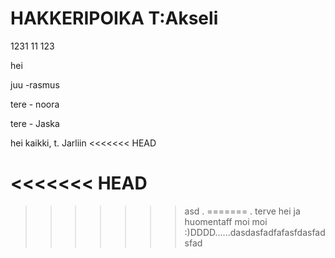 HAKKERIPOIKA T:Akseli
=====================
1231
11
123


hei

juu -rasmus

tere - noora

tere - Jaska

hei kaikki, t. Jarliin
<<<<<<< HEAD

<<<<<<< HEAD
=======
>>>>>>> asd
.
=======
.  terve hei ja huomentaff
>>>>>>> moi moi :)DDDD......dasdasfadfafasfdasfadsfad
